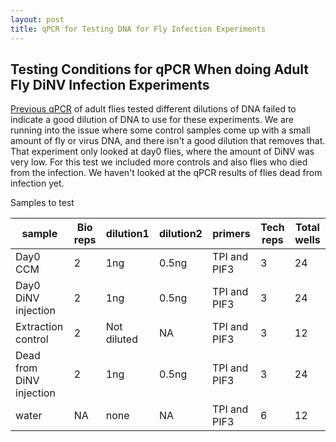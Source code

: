 ```yaml
---
layout: post
title: qPCR for Testing DNA for Fly Infection Experiments 
---
```


## Testing Conditions for qPCR When doing Adult Fly DiNV Infection Experiments 

[Previous qPCR](https://meschedl.github.io/Unckless-Lab-Notebook-Maggie/2023/09/28/poke-vs-inject-qPCR.html) of adult flies tested different dilutions of DNA failed to indicate a good dilution of DNA to use for these experiments. We are running into the issue where some control samples come up with a small amount of fly or virus DNA, and there isn't a good dilution that removes that. That experiment only looked at day0 flies, where the amount of DiNV was very low. For this test we included more controls and also flies who died from the infection. We haven't looked at the qPCR results of flies dead from infection yet. 

Samples to test

| sample                   | Bio reps | dilution1   | dilution2 | primers      | Tech reps | Total wells |
|--------------------------|----------|-------------|-----------|--------------|-----------|-------------|
| Day0 CCM                 | 2        | 1ng         | 0.5ng     | TPI and PIF3 | 3         | 24          |
| Day0 DiNV injection      | 2        | 1ng         | 0.5ng     | TPI and PIF3 | 3         | 24          |
| Extraction control       | 2        | Not diluted | NA        | TPI and PIF3 | 3         | 12          |
| Dead from DiNV injection | 2        | 1ng         | 0.5ng     | TPI and PIF3 | 3         | 24          |
| water                    | NA       | none        | NA        | TPI and PIF3 | 6         | 12          |